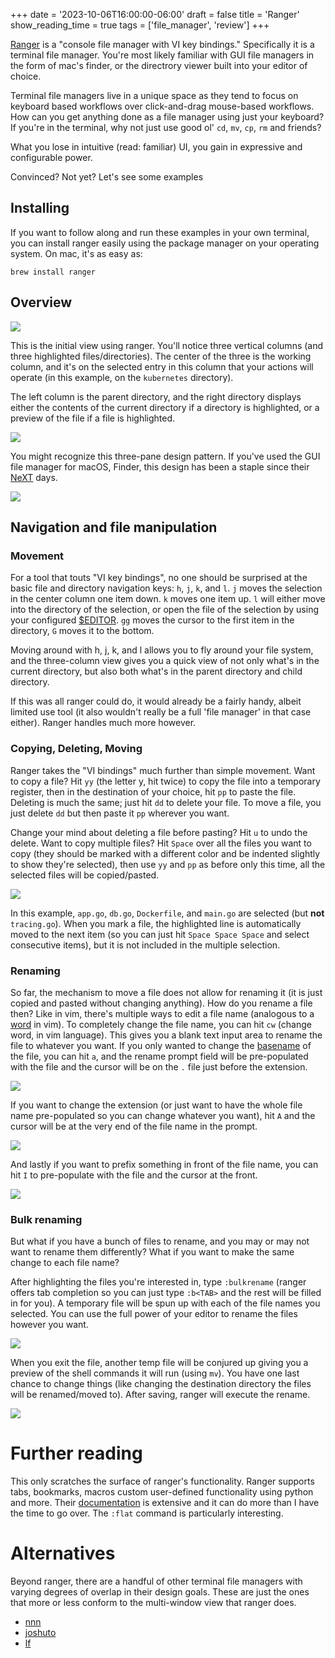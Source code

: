 +++
date = '2023-10-06T16:00:00-06:00'
draft = false
title = 'Ranger'
show_reading_time = true
tags = ['file_manager', 'review']
+++

[Ranger](https://ranger.github.io/) is a "console file manager with VI key
bindings." Specifically it is a terminal file manager. You're most likely
familiar with GUI file managers in the form of mac\'s finder, or the directrory
viewer built into your editor of choice.

Terminal file managers live in a unique space as they tend to focus on keyboard
based workflows over click-and-drag mouse-based workflows. How can you get
anything done as a file manager using just your keyboard? If you're in the
terminal, why not just use good ol\' `cd`, `mv`, `cp`, `rm` and friends?

What you lose in intuitive (read: familiar) UI, you gain in expressive and
configurable power.

Convinced? Not yet? Let's see some examples

## Installing

If you want to follow along and run these examples in your own terminal, you can
install ranger easily using the package manager on your operating system. On
mac, it\'s as easy as:

```shell
brew install ranger
```

## Overview

![](images/dir_view.png)

This is the initial view using ranger. You\'ll notice three vertical columns
(and three highlighted files/directories). The center of the three is the
working column, and it\'s on the selected entry in this column that your actions
will operate (in this example, on the `kubernetes` directory).

The left column is the parent directory, and the right directory displays either
the contents of the current directory if a directory is highlighted, or a
preview of the file if a file is highlighted.

![](images/file_view.png)

You might recognize this three-pane design pattern. If you've used the GUI file
manager for macOS, Finder, this design has been a staple since their
[NeXT](https://flaming.codes/posts/miller-columns-filesystem-ui) days.

![](images/finder.png)

## Navigation and file manipulation

### Movement

For a tool that touts "VI key bindings", no one should be surprised at the basic
file and directory navigation keys: `h`, `j`, `k`, and `l`. `j` moves the
selection in the center column one item down. `k` moves one item up. `l` will
either move into the directory of the selection, or open the file of the
selection by using your configured
[\$EDITOR](https://bash.cyberciti.biz/guide/$EDITOR_variable). `gg` moves the
cursor to the first item in the directory, `G` moves it to the bottom.

Moving around with h, j, k, and l allows you to fly around your file system, and
the three-column view gives you a quick view of not only what's in the current
directory, but also both what's in the parent directory and child directory.

If this was all ranger could do, it would already be a fairly handy, albeit
limited use tool (it also wouldn't really be a full 'file manager' in that case
either). Ranger handles much more however.

### Copying, Deleting, Moving

Ranger takes the "VI bindings" much further than simple movement. Want to copy a
file? Hit `yy` (the letter y, hit twice) to copy the file into a temporary
register, then in the destination of your choice, hit `pp` to paste the file.
Deleting is much the same; just hit `dd` to delete your file. To move a file,
you just delete `dd` but then paste it `pp` wherever you want.

Change your mind about deleting a file before pasting? Hit `u` to undo the
delete. Want to copy multiple files? Hit `Space` over all the files you want to
copy (they should be marked with a different color and be indented slightly to
show they\'re selected), then use `yy` and `pp` as before only this time, all
the selected files will be copied/pasted.

![](images/multiple_selection.png)

In this example, `app.go`, `db.go`, `Dockerfile`, and `main.go` are selected
(but **not** `tracing.go`). When you mark a file, the highlighted line is
automatically moved to the next item (so you can just hit `Space Space Space`
and select consecutive items), but it is not included in the multiple selection.

### Renaming

So far, the mechanism to move a file does not allow for renaming it (it is just
copied and pasted without changing anything). How do you rename a file then?
Like in vim, there's multiple ways to edit a file name (analogous to a
[word](https://learnbyexample.github.io/tips/vim-tip-22/) in vim). To completely
change the file name, you can hit `cw` (change word, in vim language). This
gives you a blank text input area to rename the file to whatever you want. If
you only wanted to change the [basename](https://linux.die.net/man/1/basename)
of the file, you can hit `a`, and the rename prompt field will be pre-populated
with the file and the cursor will be on the `.` file just before the extension.

![](images/rename_lower_case_a.png)

If you want to change the extension (or just want to have the whole file name
pre-populated so you can change whatever you want), hit `A` and the cursor will
be at the very end of the file name in the prompt.

![](images/rename_upper_case_a.png)

And lastly if you want to prefix something in front of the file name, you can
hit `I` to pre-populate with the file and the cursor at the front.

![](images/rename_capital_i.png)

### Bulk renaming

But what if you have a bunch of files to rename, and you may or may not want to
rename them differently? What if you want to make the same change to each file
name?

After highlighting the files you\'re interested in, type `:bulkrename` (ranger
offers tab completion so you can just type `:b<TAB>` and the rest will be filled
in for you). A temporary file will be spun up with each of the file names you
selected. You can use the full power of your editor to rename the files however
you want.

![](images/bulk_rename_1.png)

When you exit the file, another temp file will be conjured up giving you a
preview of the shell commands it will run (using `mv`). You have one last chance
to change things (like changing the destination directory the files will be
renamed/moved to). After saving, ranger will execute the rename.

![](images/bulk_rename_2.png)

# Further reading

This only scratches the surface of ranger\'s functionality. Ranger supports
tabs, bookmarks, macros custom user-defined functionality using python and more.
Their [documentation](https://github.com/ranger/ranger/wiki/Official-user-guide)
is extensive and it can do more than I have the time to go over. The
`:flat` command is particularly interesting.

# Alternatives

Beyond ranger, there are a handful of other terminal file managers with varying
degrees of overlap in their design goals. These are just the ones that more or
less conform to the multi-window view that ranger does.

- [nnn](https://github.com/jarun/nnn)
- [joshuto](https://github.com/kamiyaa/joshuto)
- [lf](https://github.com/gokcehan/lf)
